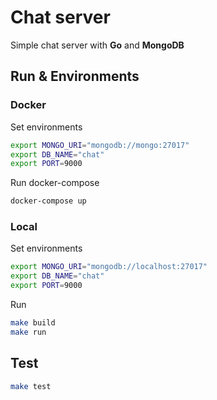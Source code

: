 # Chat server
Simple chat server with **Go** and **MongoDB**

## Run & Environments
### Docker
Set environments
```bash
export MONGO_URI="mongodb://mongo:27017"
export DB_NAME="chat" 
export PORT=9000
```

Run docker-compose
```bash
docker-compose up
```
### Local
Set environments

```bash
export MONGO_URI="mongodb://localhost:27017"
export DB_NAME="chat" 
export PORT=9000
```

Run
```bash
make build
make run
```

## Test

```bash
make test
```
